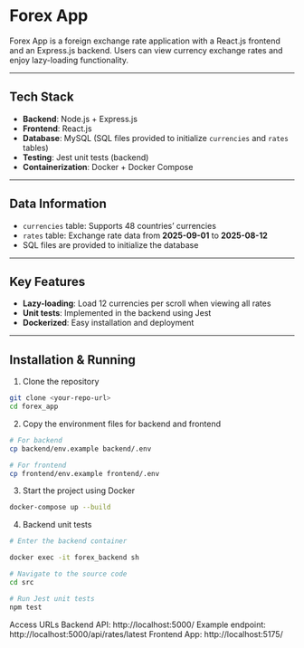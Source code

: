 # Forex App

Forex App is a foreign exchange rate application with a React.js frontend and an Express.js backend. Users can view currency exchange rates and enjoy lazy-loading functionality.

---

## Tech Stack

- **Backend**: Node.js + Express.js  
- **Frontend**: React.js  
- **Database**: MySQL (SQL files provided to initialize `currencies` and `rates` tables)  
- **Testing**: Jest unit tests (backend)  
- **Containerization**: Docker + Docker Compose  

---

## Data Information

- `currencies` table: Supports 48 countries’ currencies  
- `rates` table: Exchange rate data from **2025-09-01** to **2025-08-12**  
- SQL files are provided to initialize the database  

---

## Key Features

- **Lazy-loading**: Load 12 currencies per scroll when viewing all rates  
- **Unit tests**: Implemented in the backend using Jest  
- **Dockerized**: Easy installation and deployment  

---

## Installation & Running

1. Clone the repository  
```bash
git clone <your-repo-url>
cd forex_app
```
2. Copy the environment files for backend and frontend  
```bash
# For backend
cp backend/env.example backend/.env

# For frontend
cp frontend/env.example frontend/.env
```
3. Start the project using Docker
```bash
docker-compose up --build
```
4. Backend unit tests
```bash
# Enter the backend container

docker exec -it forex_backend sh

# Navigate to the source code
cd src

# Run Jest unit tests
npm test
```

Access URLs
Backend API: http://localhost:5000/
Example endpoint: http://localhost:5000/api/rates/latest
Frontend App: http://localhost:5175/